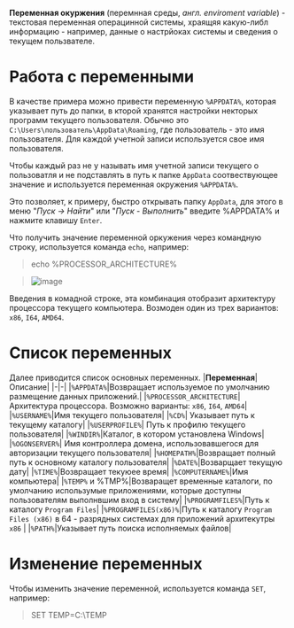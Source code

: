 **Переменная окуржения** (перемнная среды, *англ. enviroment variable*) - текстовая переменная операцинной системы, храящяя какую-либл информацию - например, данные о настрйоках системы и сведения о текущем пользвателе.

# Работа с переменными
В качестве примера можно привести переменную `%APPDATA%`, которая указывает путь до папки, в кторой хранятся настройки некторых программ текущего пользователя. Обычно это `C:\Users\пользователь\AppData\Roaming`, где пользователь - это имя пользователя. Для каждой учетной записи используется свое имя пользователя.

Чтобы каждый раз не у называть имя учетной записи текущего о пользоватля и не подставлять в путь к папке `AppData` соотвествующее значение и используется переменная окружения `%APPDATA%`.

Это позволяет, к примеру, быстро открывать папку `AppData`, для этого в меню "*Пуск -> Найти*" или "*Пуск - Выполнить*" введите %APPDATA% и нажмите клавишу `Enter`.

Что получить значение переменной оркужения через командную строку, используется команда `echo`, например:
> echo %PROCESSOR_ARCHITECTURE%

> ![image](https://user-images.githubusercontent.com/89955391/132612456-206ae1e6-aea7-40e4-bb77-a3b268334247.png)

Введения в комадной строке, эта комбинация отобразит архитектуру процессора текущего компьютера. Возмоден один из трех вариантов: `x86`, `I64`, `AMD64`.

# Список переменных
Далее приводится список основных переменных.
|**Переменная**|Описание|
|-|-|
|`%APPDATA%`|Возвращает используемое по умолчанию размещение данных приложений.|
|`%PROCESSOR_ARCHITECTURE`|Архитектура процессора. Возможно варианты: `x86`, `I64`, `AMD64`|
|`%USERNAME%`|Имя текущего пользователя|
|`%CD%`| Указывает путь к текущему каталогу|
|`%USERPROFILE%`| Путь к профилю текущего пользователя|
|`%WINDIR%`|Каталог, в котором установлена Windows|
|`%OGONSERVER%`| Имя контроллера домена, использовавшегося для авторизации текущего пользователя|
|`%HOMEPATH%`|Возвращает полный путь к основному каталогу пользователя|
|`%DATE%`|Возварщает текущую дату|
|`%TIME%`|Возвращает текуюее время|
|`%COMPUTERNAME%`|Имя компьютера|
|`%TEMP%` и %TMP%|Возваращет временные каталоги, по умолчанию использумые приложениями, которые доступны пользователям выполнвшим вход в систему|
|`%PROGRAMFILES%`|Путь к каталогу `Program Files`|
|`%PROGRAMFILES(x86)%`|Путь к каталогу `Program Files (x86)` в 64 - разрядных системах для приложений архитекутры `x86` | 
|`%PATH%`|Указывает путь поиска исполняемых файлов|

# Изменение переменных
Чтобы изменить значение переменной, используется команда `SET`, например:
> SET TEMP=C:\TEMP

